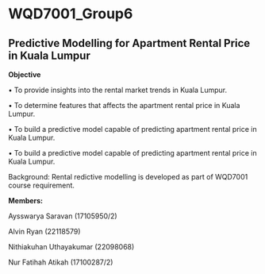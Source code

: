 # WQD7001_Group6
<h2>Predictive Modelling for Apartment Rental Price in Kuala Lumpur</h2>
<p><b>Objective</b></p>
<p>• To provide insights into the rental market trends in Kuala Lumpur.</p>
<p>• To determine features that affects the apartment rental price in Kuala Lumpur.</p>
<p>• To build a predictive model capable of predicting apartment rental price in Kuala Lumpur.</p>
<p>• To build a predictive model capable of predicting apartment rental price in Kuala Lumpur.</p>

Background: Rental redictive modelling is developed as part of WQD7001 course requirement.
<p><b>Members:</b></p>
<p>Aysswarya Saravan (17105950/2) </p>
<p>Alvin Ryan (22118579)</p>
<p>Nithiakuhan Uthayakumar (22098068)</p>
<p>Nur Fatihah Atikah (17100287/2)</p>
